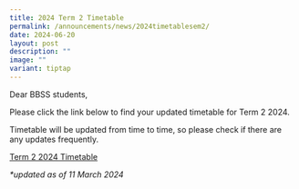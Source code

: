 ```yaml
---
title: 2024 Term 2 Timetable
permalink: /announcements/news/2024timetablesem2/
date: 2024-06-20
layout: post
description: ""
image: ""
variant: tiptap
---
```

<p>Dear BBSS students,</p>
<p>Please click the link below to find your updated timetable for Term 2
2024.</p>
<p>Timetable will be updated from time to time, so please check if there
are any updates frequently.</p>
<p><a href="https://www.bukitbatoksec.moe.edu.sg/useful-resources/timetable/" rel="noopener noreferrer nofollow" target="_blank">Term 2 2024 Timetable</a>
</p>
<p><em>*updated as of 11 March 2024</em>
</p>